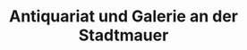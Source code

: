 ---
title: "Antiquariat und Galerie an der Stadtmauer"
url: /langenburg/antiquariat-und-galerie-an-der-stadtmauer/
shop: Bücher
---